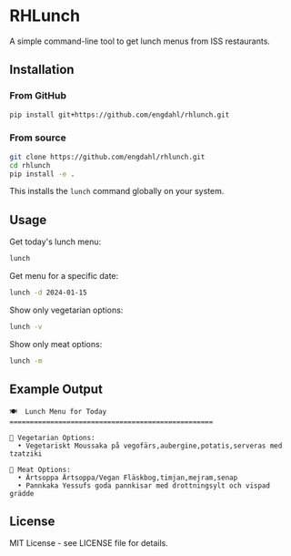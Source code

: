 # RHLunch

A simple command-line tool to get lunch menus from ISS restaurants.

## Installation

### From GitHub

```bash
pip install git+https://github.com/engdahl/rhlunch.git
```

### From source

```bash
git clone https://github.com/engdahl/rhlunch.git
cd rhlunch
pip install -e .
```

This installs the `lunch` command globally on your system.

## Usage

Get today's lunch menu:

```bash
lunch
```

Get menu for a specific date:

```bash
lunch -d 2024-01-15
```

Show only vegetarian options:

```bash
lunch -v
```

Show only meat options:

```bash
lunch -m
```

## Example Output

```
🍽️  Lunch Menu for Today
==================================================

🥬 Vegetarian Options:
  • Vegetariskt Moussaka på vegofärs,aubergine,potatis,serveras med tzatziki

🥩 Meat Options:
  • Ärtsoppa Ärtsoppa/Vegan Fläskbog,timjan,mejram,senap
  • Pannkaka Yessufs goda pannkisar med drottningsylt och vispad grädde
```

## License

MIT License - see LICENSE file for details.
